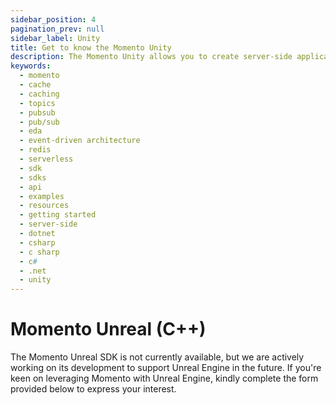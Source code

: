 ```yaml
---
sidebar_position: 4
pagination_prev: null
sidebar_label: Unity
title: Get to know the Momento Unity 
description: The Momento Unity allows you to create server-side applications in Unity, and take advantage of Momento's caching and pub-sub features. Find resources and examples here!
keywords:
  - momento
  - cache
  - caching
  - topics
  - pubsub
  - pub/sub
  - eda
  - event-driven architecture
  - redis
  - serverless
  - sdk
  - sdks
  - api
  - examples
  - resources
  - getting started
  - server-side
  - dotnet
  - csharp
  - c sharp
  - c#
  - .net
  - unity
---
```


# Momento Unreal (C++)
The Momento Unreal SDK is not currently available, but we are actively working on its development to support Unreal Engine in the future. If you're keen on leveraging Momento with Unreal Engine, kindly complete the form provided below to express your interest.



